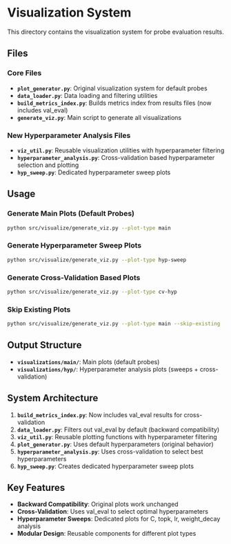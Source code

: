 # Visualization System

This directory contains the visualization system for probe evaluation results.

## Files

### Core Files
- **`plot_generator.py`**: Original visualization system for default probes
- **`data_loader.py`**: Data loading and filtering utilities
- **`build_metrics_index.py`**: Builds metrics index from results files (now includes val_eval)
- **`generate_viz.py`**: Main script to generate all visualizations

### New Hyperparameter Analysis Files
- **`viz_util.py`**: Reusable visualization utilities with hyperparameter filtering
- **`hyperparameter_analysis.py`**: Cross-validation based hyperparameter selection and plotting
- **`hyp_sweep.py`**: Dedicated hyperparameter sweep plots

## Usage

### Generate Main Plots (Default Probes)
```bash
python src/visualize/generate_viz.py --plot-type main
```

### Generate Hyperparameter Sweep Plots
```bash
python src/visualize/generate_viz.py --plot-type hyp-sweep
```

### Generate Cross-Validation Based Plots
```bash
python src/visualize/generate_viz.py --plot-type cv-hyp
```

### Skip Existing Plots
```bash
python src/visualize/generate_viz.py --plot-type main --skip-existing
```

## Output Structure

- **`visualizations/main/`**: Main plots (default probes)
- **`visualizations/hyp/`**: Hyperparameter analysis plots (sweeps + cross-validation)

## System Architecture

1. **`build_metrics_index.py`**: Now includes val_eval results for cross-validation
2. **`data_loader.py`**: Filters out val_eval by default (backward compatibility)
3. **`viz_util.py`**: Reusable plotting functions with hyperparameter filtering
4. **`plot_generator.py`**: Uses default hyperparameters (original behavior)
5. **`hyperparameter_analysis.py`**: Uses cross-validation to select best hyperparameters
6. **`hyp_sweep.py`**: Creates dedicated hyperparameter sweep plots

## Key Features

- **Backward Compatibility**: Original plots work unchanged
- **Cross-Validation**: Uses val_eval to select optimal hyperparameters
- **Hyperparameter Sweeps**: Dedicated plots for C, topk, lr, weight_decay analysis
- **Modular Design**: Reusable components for different plot types
